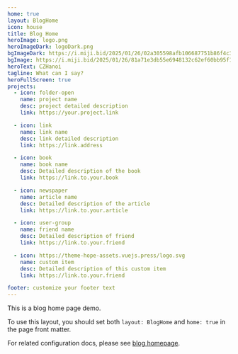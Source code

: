 ```yaml
---
home: true
layout: BlogHome
icon: house
title: Blog Home
heroImage: logo.png
heroImageDark: logoDark.png
bgImageDark: https://i.miji.bid/2025/01/26/02a305598afb106687751b86f4c3c880.jpeg
bgImage: https://i.miji.bid/2025/01/26/81a71e3db55e6948132c62ef60bb95f1.jpeg
heroText: CZHanoi
tagline: What can I say?
heroFullScreen: true
projects:
  - icon: folder-open
    name: project name
    desc: project detailed description
    link: https://your.project.link

  - icon: link
    name: link name
    desc: link detailed description
    link: https://link.address

  - icon: book
    name: book name
    desc: Detailed description of the book
    link: https://link.to.your.book

  - icon: newspaper
    name: article name
    desc: Detailed description of the article
    link: https://link.to.your.article

  - icon: user-group
    name: friend name
    desc: Detailed description of friend
    link: https://link.to.your.friend

  - icon: https://theme-hope-assets.vuejs.press/logo.svg
    name: custom item
    desc: Detailed description of this custom item
    link: https://link.to.your.friend

footer: customize your footer text
---
```


This is a blog home page demo.

To use this layout, you should set both `layout: BlogHome` and `home: true` in the page front matter.

For related configuration docs, please see [blog homepage](https://theme-hope.vuejs.press/guide/blog/home.html).
